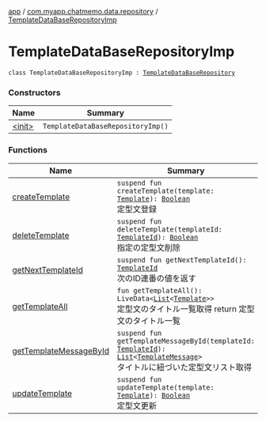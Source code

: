 [app](../../index.md) / [com.myapp.chatmemo.data.repository](../index.md) / [TemplateDataBaseRepositoryImp](./index.md)

# TemplateDataBaseRepositoryImp

`class TemplateDataBaseRepositoryImp : `[`TemplateDataBaseRepository`](../-template-data-base-repository/index.md)

### Constructors

| Name | Summary |
|---|---|
| [&lt;init&gt;](-init-.md) | `TemplateDataBaseRepositoryImp()` |

### Functions

| Name | Summary |
|---|---|
| [createTemplate](create-template.md) | `suspend fun createTemplate(template: `[`Template`](../../com.myapp.chatmemo.domain.model.entity/-template/index.md)`): `[`Boolean`](https://kotlinlang.org/api/latest/jvm/stdlib/kotlin/-boolean/index.html)<br>定型文登録 |
| [deleteTemplate](delete-template.md) | `suspend fun deleteTemplate(templateId: `[`TemplateId`](../../com.myapp.chatmemo.domain.model.value/-template-id/index.md)`): `[`Boolean`](https://kotlinlang.org/api/latest/jvm/stdlib/kotlin/-boolean/index.html)<br>指定の定型文削除 |
| [getNextTemplateId](get-next-template-id.md) | `suspend fun getNextTemplateId(): `[`TemplateId`](../../com.myapp.chatmemo.domain.model.value/-template-id/index.md)<br>次のID連番の値を返す |
| [getTemplateAll](get-template-all.md) | `fun getTemplateAll(): LiveData<`[`List`](https://kotlinlang.org/api/latest/jvm/stdlib/kotlin.collections/-list/index.html)`<`[`Template`](../../com.myapp.chatmemo.domain.model.entity/-template/index.md)`>>`<br>定型文のタイトル一覧取得 return 定型文のタイトル一覧 |
| [getTemplateMessageById](get-template-message-by-id.md) | `suspend fun getTemplateMessageById(templateId: `[`TemplateId`](../../com.myapp.chatmemo.domain.model.value/-template-id/index.md)`): `[`List`](https://kotlinlang.org/api/latest/jvm/stdlib/kotlin.collections/-list/index.html)`<`[`TemplateMessage`](../../com.myapp.chatmemo.domain.model.value/-template-message/index.md)`>`<br>タイトルに紐づいた定型文リスト取得 |
| [updateTemplate](update-template.md) | `suspend fun updateTemplate(template: `[`Template`](../../com.myapp.chatmemo.domain.model.entity/-template/index.md)`): `[`Boolean`](https://kotlinlang.org/api/latest/jvm/stdlib/kotlin/-boolean/index.html)<br>定型文更新 |
